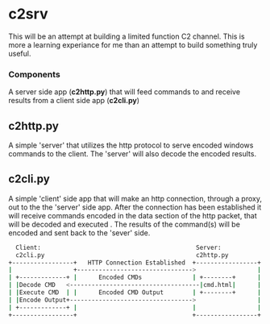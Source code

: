 # c2srv

This will be an attempt at building a limited function C2 channel.  This is more a learning experiance for me than an attempt to build something truly useful.

### Components
A server side app (<b>c2http.py</b>) that will feed commands to and receive results from a client side app (<b>c2cli.py</b>)

## c2http.py
A simple 'server' that utilizes the http protocol to serve encoded windows commands to the client.
The 'server' will also decode the encoded results.

## c2cli.py
A simple 'client' side app that will make an http connection, through a proxy, out to the the 'server' side app. 
After the connection has been established it will receive commands encoded in the data section of the http packet, that will be decoded and executed .  The results of the command(s) will be encoded and sent back to the 'sever' side.

    
````bash
  Client:                                           Server:
  c2cli.py                                          c2http.py
+-----------------+   HTTP Connection Established  +-----------------+
|                 +-------------------------------->                 |
| +-------------+ |      Encoded CMDs              | +--------+      |
| |Decode CMD   <------------------------------------|cmd.html|      |
| |Execute CMD  | |      Encoded CMD Output        | +--------+      |
| |Encode Output+---------------------------------->                 |
| +-------------+ |                                |                 |
+-----------------+                                +-----------------+
````
    



